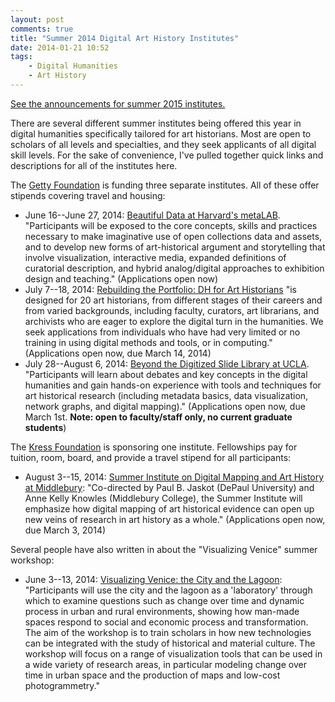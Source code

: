 ```yaml
---
layout: post
comments: true
title: "Summer 2014 Digital Art History Institutes"
date: 2014-01-21 10:52
tags:
    - Digital Humanities
    - Art History
---
```


<aside>
<a href="/2015/02/03/summer-2015-digital-art-history-institutes.html">See the announcements for summer 2015 institutes.</a>
</aside>

There are several different summer institutes being offered this year in digital humanities specifically tailored for art historians.
Most are open to scholars of all levels and specialties, and they seek applicants of all digital skill levels.
For the sake of convenience, I've pulled together quick links and descriptions for all of the institutes here.

The [Getty Foundation](http://www.getty.edu/foundation/) is funding three separate institutes. All of these offer stipends covering travel and housing:

- June 16--June 27, 2014: [Beautiful Data at Harvard's metaLAB](http://web.archive.org/web/20160415131706/http://metalab.harvard.edu/2014/01/beautiful-data-a-summer-institute-for-telling-stories-with-open-art-collections/). "Participants will be exposed to the core concepts, skills and practices necessary to make imaginative use of open collections data and assets, and to develop new forms of art-historical argument and storytelling that involve visualization, interactive media, expanded definitions of curatorial description, and hybrid analog/digital approaches to exhibition design and teaching." (Applications open now)
- July 7--18, 2014: [Rebuilding the Portfolio: DH for Art Historians](http://arthistory2014.doingdh.org/schedule/) "is designed for 20 art historians, from different stages of their careers and from varied backgrounds, including faculty, curators, art librarians, and archivists who are eager to explore the digital turn in the humanities. We seek applications from individuals who have had very limited or no training in using digital methods and tools, or in computing." (Applications open now, due March 14, 2014)
- July 28--August 6, 2014: [Beyond the Digitized Slide Library at UCLA](http://www.humanities.ucla.edu/getty/). "Participants will learn about debates and key concepts in the digital humanities and gain hands-on experience with tools and techniques for art historical research (including metadata basics, data visualization, network graphs, and digital mapping)." (Applications open now, due March 1st. **Note: open to faculty/staff only, no current graduate students**)

The [Kress Foundation](http://www.kressfoundation.org/) is sponsoring one institute.
Fellowships pay for tuition, room, board, and provide a travel stipend for all participants:

- August 3--15, 2014: [Summer Institute on Digital Mapping and Art History at Middlebury](https://web.archive.org/web/20200811055622/http://www.kressfoundation.org/news/Article.aspx?id=35544&blogid=132): "Co-directed by Paul B. Jaskot (DePaul University) and Anne Kelly Knowles (Middlebury College), the Summer Institute will emphasize how digital mapping of art historical evidence can open up new veins of research in art history as a whole." (Applications open now, due March 3, 2014)

Several people have also written in about the "Visualizing Venice" summer workshop:

- June 3--13, 2014: [Visualizing Venice: the City and the Lagoon](http://web.archive.org/web/20160813000101/ttp://www.univiu.org/shss/seminars-summer-schools/visualizing-venice-summer-workshop): "Participants will use the city and the lagoon as a 'laboratory' through which to examine questions such as change over time and dynamic process in urban and rural environments, showing how man-made spaces respond to social and economic process and transformation. The aim of the workshop is to train scholars in how new technologies can be integrated with the study of historical and material culture. The workshop will focus on a range of visualization tools that can be used in a wide variety of research areas, in particular modeling change over time in urban space and the production of maps and low-cost photogrammetry."

